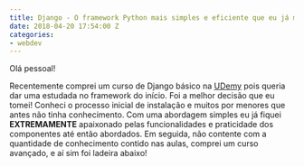 ```yaml
---
title: Django - O framework Python mais simples e eficiente que eu já mexi!
date: 2018-04-20 17:54:00 Z
categories:
- webdev
---
```


Olá pessoal!

Recentemente comprei um curso de Django básico na [UDemy](https://udemy.com) pois queria dar uma estudada no framework do início. Foi a melhor decisão que eu tomei! Conheci o processo inicial de instalação e muitos por menores que antes não tinha conhecimento. Com uma abordagem simples eu já fiquei **EXTREMAMENTE** apaixonado pelas funcionalidades e praticidade dos componentes até então abordados. Em seguida, não contente com a quantidade de conhecimento contido nas aulas, comprei um curso avançado, e aí sim foi ladeira abaixo!